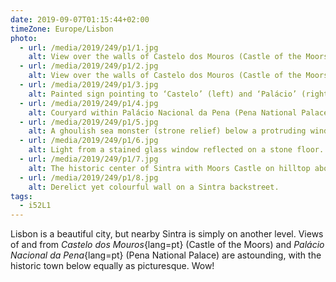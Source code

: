 ```yaml
---
date: 2019-09-07T01:15:44+02:00
timeZone: Europe/Lisbon
photo:
  - url: /media/2019/249/p1/1.jpg
    alt: View over the walls of Castelo dos Mouros (Castle of the Moors).
  - url: /media/2019/249/p1/2.jpg
    alt: View over the walls of Castelo dos Mouros (Castle of the Moors).
  - url: /media/2019/249/p1/3.jpg
    alt: Painted sign pointing to ‘Castelo’ (left) and ‘Palácio’ (right).
  - url: /media/2019/249/p1/4.jpg
    alt: Couryard within Palácio Nacional da Pena (Pena National Palace)
  - url: /media/2019/249/p1/5.jpg
    alt: A ghoulish sea monster (strone relief) below a protruding window.
  - url: /media/2019/249/p1/6.jpg
    alt: Light from a stained glass window reflected on a stone floor.
  - url: /media/2019/249/p1/7.jpg
    alt: The historic center of Sintra with Moors Castle on hilltop above.
  - url: /media/2019/249/p1/8.jpg
    alt: Derelict yet colourful wall on a Sintra backstreet.
tags:
  - i52L1
---
```


Lisbon is a beautiful city, but nearby Sintra is simply on another level. Views of and from _Castelo dos Mouros_{lang=pt} (Castle of the Moors) and _Palácio Nacional da Pena_{lang=pt} (Pena National Palace) are astounding, with the historic town below equally as picturesque. Wow!
